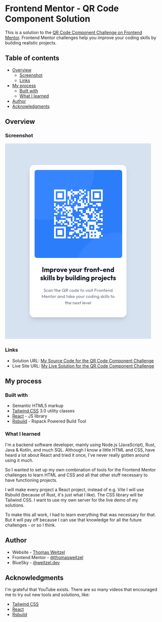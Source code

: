 # Frontend Mentor - QR Code Component Solution

This is a solution to the [QR Code Component Challenge on Frontend Mentor](https://www.frontendmentor.io/challenges/qr-code-component-iux_sIO_H). Frontend Mentor challenges help you improve your coding skills by building realistic projects.

## Table of contents

- [Overview](#overview)
  - [Screenshot](#screenshot)
  - [Links](#links)
- [My process](#my-process)
  - [Built with](#built-with)
  - [What I learned](#what-i-learned)
- [Author](#author)
- [Acknowledgments](#acknowledgments)

## Overview

### Screenshot

![My Solution for the QR Code Component Challenge](images/qr-code-component-solution.png)

### Links

- Solution URL: [My Source Code for the QR Code Component Challenge](https://github.com/thomasweitzel/frontend-mentor/tree/main/qr-code-component)
- Live Site URL: [My Live Solution for the QR Code Component Challenge](https://pureandroid.com/frontendmentor/qr-code-component/)

## My process

### Built with

- Semantic HTML5 markup
- [Tailwind CSS](https://tailwindcss.com/) 3.0 utility classes
- [React](https://reactjs.org/) - JS library
- [Rsbuild](https://rsbuild.dev/) - Rspack Powered Build Tool

### What I learned

I'm a backend software developer, mainly using Node.js (JavaScript), Rust, Java & Kotlin, and much SQL.
Although I know a little HTML and CSS, have heard a lot about React and tried it once, I've never really gotten around using it much.

So I wanted to set up my own combination of tools for the Frontend Mentor challenges to learn HTML and CSS and all that other stuff necessary to have functioning projects.

I will make every project a React project, instead of e.g. Vite I will use Rsbuild (because of Rust, it's just what I like).
The CSS library will be Tailwind CSS.
I want to use my own server for the live demo of my solutions.

To make this all work, I had to learn everything that was necessary for that.
But it will pay off because I can use that knowledge for all the future challenges - or so I think.

## Author

- Website - [Thomas Weitzel](https://weitzel.dev/)
- Frontend Mentor - [@thomasweitzel](https://www.frontendmentor.io/profile/thomasweitzel)
- BlueSky - [@weitzel.dev](https://bsky.app/profile/weitzel.dev)

## Acknowledgments

I'm grateful that YouTube exists. There are so many videos that encouraged me to try out new tools and solutions, like:

- [Tailwind CSS](https://tailwindcss.com/)
- [React](https://reactjs.org/)
- [Rsbuild](https://rsbuild.dev/)
